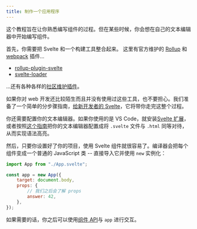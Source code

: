 ```yaml
---
title: 制作一个应用程序
---
```


这个教程旨在让你熟悉编写组件的过程。但在某些时候，你会想在自己的文本编辑器中开始编写组件。

首先，你需要把 Svelte 和一个构建工具整合起来。 这里有官方维护的 [Rollup](https://rollupjs.org) 和 [webpack](https://webpack.js.org/) 插件...

- [rollup-plugin-svelte](https://github.com/sveltejs/rollup-plugin-svelte)
- [svelte-loader](https://github.com/sveltejs/svelte-loader)

...还有各种各样的[社区维护插件](https://github.com/sveltejs/integrations#bundler-plugins)。

如果你对 web 开发还比较陌生而且并没有使用过这些工具，也不要担心。我们准备了一个简单的分步骤指南，[给新开发者的 Svelte](blog/svelte-for-new-developers)，它将带你走完这整个过程。

你还需要配置你的文本编辑器。如果你使用的是 VS Code，就安装[Svelte 扩展](https://marketplace.visualstudio.com/items?itemName=svelte.svelte-vscode)，或者按照[这个指南](blog/setting-up-your-editor)把你的文本编辑器配置成将 `.svelte` 文件与 `.html` 同等对待，从而实现语法高亮。

然后，只要你设置好了你的项目，使用 Svelte 组件就很容易了。编译器会把每个组件变成一个普通的 JavaScript 类 -- 直接导入它并使用 `new` 实例化：

```js
import App from "./App.svelte";

const app = new App({
	target: document.body,
	props: {
		// 我们之后会了解 props
		answer: 42,
	},
});
```

如果需要的话，你之后可以使用[组件 API](docs#Client-side_component_API)与 `app` 进行交互。
